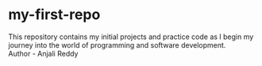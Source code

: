 # my-first-repo
This repository contains my initial projects and practice code as I begin my journey into the world of programming and software development.
<br>
Author - Anjali Reddy
